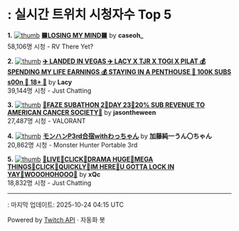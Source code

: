 # : 실시간 트위치 시청자수 Top 5

**1.** [![thumb](https://static-cdn.jtvnw.net/previews-ttv/live_user_caseoh_-320x180.jpg)](https://twitch.tv/caseoh_)
**[🟨LOSING MY MIND🟨](https://twitch.tv/caseoh_)** by **caseoh_**<br>58,106명 시청  - RV There Yet?

**2.** [![thumb](https://static-cdn.jtvnw.net/previews-ttv/live_user_lacy-320x180.jpg)](https://twitch.tv/Lacy)
**[✈️ LANDED IN VEGAS ✈️ LACY X TJR X TOGI X PILAT 💰 SPENDING MY LIFE EARNINGS 💰 STAYING IN A PENTHOUSE 🎲 100K SUBS s00n 🎲 18+ 🎲](https://twitch.tv/Lacy)** by **Lacy**<br>39,144명 시청  - Just Chatting

**3.** [![thumb](https://static-cdn.jtvnw.net/previews-ttv/live_user_jasontheween-320x180.jpg)](https://twitch.tv/jasontheween)
**[🔴FAZE SUBATHON 2🔴DAY 23🔴20% SUB REVENUE TO AMERICAN CANCER SOCIETY🔴](https://twitch.tv/jasontheween)** by **jasontheween**<br>27,487명 시청  - VALORANT

**4.** [![thumb](https://static-cdn.jtvnw.net/previews-ttv/live_user_kato_junichi0817-320x180.jpg)](https://twitch.tv/加藤純一うん〇ちゃん)
**[モンハンP3rd合宿withわっちゃん](https://twitch.tv/加藤純一うん〇ちゃん)** by **加藤純一うん〇ちゃん**<br>20,862명 시청  - Monster Hunter Portable 3rd

**5.** [![thumb](https://static-cdn.jtvnw.net/previews-ttv/live_user_xqc-320x180.jpg)](https://twitch.tv/xQc)
**[💢LIVE💢CLICK💢DRAMA HUGE💢MEGA THINGS💢CLICK💢QUICKLY💢IM HERE💢U GOTTA LOCK IN YAY💢WOOOHOHOOO💢](https://twitch.tv/xQc)** by **xQc**<br>18,832명 시청  - Just Chatting


---
: 마지막 업데이트: 2025-10-24 04:15 UTC

Powered by [Twitch API](https://dev.twitch.tv/docs/api/reference) · 자동화 봇